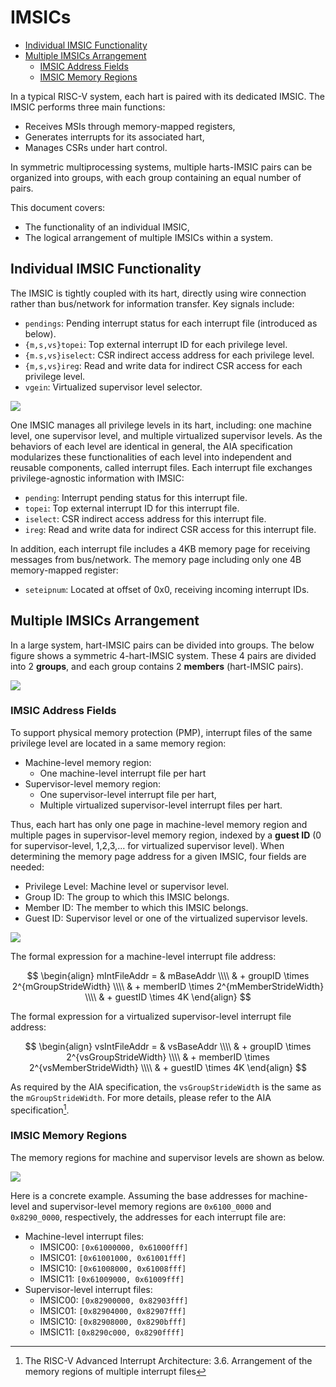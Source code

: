 # IMSICs

<!-- vim-markdown-toc GFM -->

* [Individual IMSIC Functionality](#individual-imsic-functionality)
* [Multiple IMSICs Arrangement](#multiple-imsics-arrangement)
  * [IMSIC Address Fields](#imsic-address-fields)
  * [IMSIC Memory Regions](#imsic-memory-regions)

<!-- vim-markdown-toc -->

In a typical RISC-V system, each hart is paired with its dedicated IMSIC.
The IMSIC performs three main functions:

* Receives MSIs through memory-mapped registers,
* Generates interrupts for its associated hart,
* Manages CSRs under hart control.

In symmetric multiprocessing systems, multiple harts-IMSIC pairs can be organized into groups,
with each group containing an equal number of pairs.

This document covers:

* The functionality of an individual IMSIC,
* The logical arrangement of multiple IMSICs within a system.

## Individual IMSIC Functionality

The IMSIC is tightly coupled with its hart,
directly using wire connection rather than bus/network for information transfer.
Key signals include:

* `pendings`: Pending interrupt status for each interrupt file (introduced as below).
* `{m,s,vs}topei`: Top external interrupt ID for each privilege level.
* `{m.s,vs}iselect`: CSR indirect access address for each privilege level.
* `{m,s,vs}ireg`: Read and write data for indirect CSR access for each privilege level.
* `vgein`: Virtualized supervisor level selector.

![](./images/imsic_py.svg)

One IMSIC manages all privilege levels in its hart,
including: one machine level, one supervisor level, and multiple virtualized supervisor levels.
As the behaviors of each level are identical in general, the AIA specification modularizes these functionalities of each level into independent and reusable components, called interrupt files.
Each interrupt file  exchanges privilege-agnostic information with IMSIC:

* `pending`: Interrupt pending status for this interrupt file.
* `topei`: Top external interrupt ID for this interrupt file.
* `iselect`: CSR indirect access address for this interrupt file.
* `ireg`: Read and write data for indirect CSR access for this interrupt file.

In addition, each interrupt file includes a 4KB memory page for receiving messages from bus/network.
The memory page including only one 4B memory-mapped register:

* `seteipnum`: Located at offset of 0x0, receiving incoming interrupt IDs.

## Multiple IMSICs Arrangement

In a large system, hart-IMSIC pairs can be divided into groups.
The below figure shows a symmetric 4-hart-IMSIC system.
These 4 pairs are divided into 2 **groups**, and each group contains 2 **members** (hart-IMSIC pairs).

![](./images/imsics_arrangement_py.svg)

### IMSIC Address Fields

To support physical memory protection (PMP), interrupt files of the same privilege level are located in a same memory region:

* Machine-level memory region:
  * One machine-level interrupt file per hart
* Supervisor-level memory region:
  * One supervisor-level interrupt file per hart,
  * Multiple virtualized supervisor-level interrupt files per hart.

Thus, each hart has only one page in machine-level memory region and multiple pages in supervisor-level memory region,
indexed by a **guest ID** (0 for supervisor-level, 1,2,3,... for virtualized supervisor level).
When determining the memory page address for a given IMSIC, four fields are needed:

* Privilege Level: Machine level or supervisor level.
* Group ID: The group to which this IMSIC belongs.
* Member ID: The member to which this IMSIC belongs.
* Guest ID: Supervisor level or one of the virtualized supervisor levels.

![](./images/imsic_addr.svg)

The formal expression for a machine-level interrupt file address:

$$
\begin{align}
mIntFileAddr =
& mBaseAddr \\\\
& + groupID \times 2^{mGroupStrideWidth} \\\\
& + memberID \times 2^{mMemberStrideWidth} \\\\
& + guestID \times 4K
\end{align}
$$

The formal expression for a virtualized supervisor-level interrupt file address:

$$
\begin{align}
vsIntFileAddr =
& vsBaseAddr \\\\
& + groupID \times 2^{vsGroupStrideWidth} \\\\
& + memberID \times 2^{vsMemberStrideWidth} \\\\
& + guestID \times 4K
\end{align}
$$

As required by the AIA specification, the `vsGroupStrideWidth` is the same as the `mGroupStrideWidth`.
For more details, please refer to the AIA specification[^imsic_memory_region].

### IMSIC Memory Regions

The memory regions for machine and supervisor levels are shown as below.

![](./images/imsic_addr_space.svg)

Here is a concrete example.
Assuming the base addresses for machine-level and supervisor-level memory regions are `0x6100_0000` and `0x8290_0000`, respectively,
the addresses for each interrupt file are:

* Machine-level interrupt files:
  * IMSIC00: `[0x61000000, 0x61000fff]`
  * IMSIC01: `[0x61001000, 0x61001fff]`
  * IMSIC10: `[0x61008000, 0x61008fff]`
  * IMSIC11: `[0x61009000, 0x61009fff]`
* Supervisor-level interrupt files:
  * IMSIC00: `[0x82900000, 0x82903fff]`
  * IMSIC01: `[0x82904000, 0x82907fff]`
  * IMSIC10: `[0x82908000, 0x8290bfff]`
  * IMSIC11: `[0x8290c000, 0x8290ffff]`

[^imsic_memory_region]: The RISC-V Advanced Interrupt Architecture: 3.6. Arrangement of the memory regions of multiple interrupt files
